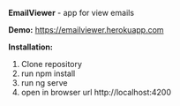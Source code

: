 **EmailViewer** - app for view emails

**Demo:** https://emailviewer.herokuapp.com

**Installation:**
1. Clone repository
2. run npm install
3. run ng serve
4. open in browser url http://localhost:4200
